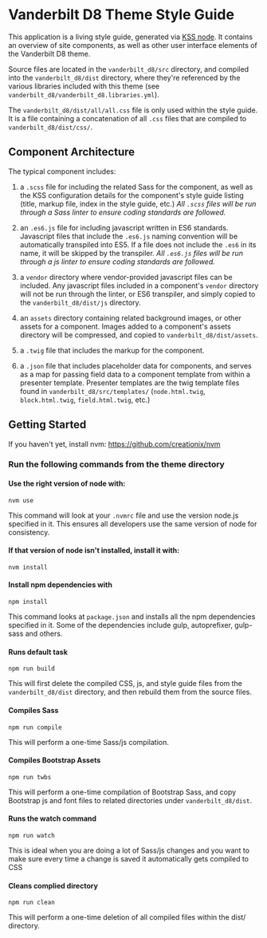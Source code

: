 # Vanderbilt D8 Theme Style Guide

This application is a living style guide, generated via [KSS node](https://www.npmjs.com/package/kss). It contains an overview of site components, as well as other user interface elements of the Vanderbilt D8 theme.

Source files are located in the `vanderbilt_d8/src` directory, and compiled into the `vanderbilt_d8/dist` directory, where they're referenced by the various libraries included with this theme (see `vanderbilt_d8/vanderbilt_d8.libraries.yml`).

The `vanderbilt_d8/dist/all/all.css` file is only used within the style guide. It is a file containing a concatenation of all `.css` files that are compiled to `vanderbilt_d8/dist/css/`.

## Component Architecture

The typical component includes:

1. a `.scss` file for including the related Sass for the component, as well as the KSS configuration details for the component's style guide listing (title, markup file, index in the style guide, etc.) _All `.scss` files will be run through a Sass linter to ensure coding standards are followed._

2. an `.es6.js` file for including javascript written in ES6 standards. Javascript files that include the `.es6.js` naming convention will be automatically transpiled into ES5. If a file does not include the `.es6` in its name, it will be skipped by the transpiler. _All `.es6.js` files will be run through a js linter to ensure coding standards are followed._

3. a `vendor` directory where vendor-provided javascript files can be included. Any javascript files included in a component's `vendor` directory will not be run through the linter, or ES6 transpiler, and simply copied to the `vanderbilt_d8/dist/js` directory.

4. an `assets` directory containing related background images, or other assets for a component. Images added to a component's assets directory will be compressed, and copied to `vanderbilt_d8/dist/assets`.

5. a `.twig` file that includes the markup for the component.

6. a `.json` file that includes placeholder data for components, and serves as a map for passing field data to a component template from within a presenter template. Presenter templates are the twig template files found in `vanderbilt_d8/src/templates/` (`node.html.twig`, `block.html.twig`, `field.html.twig`, etc.)

## Getting Started
If you haven't yet, install nvm:
https://github.com/creationix/nvm

### Run the following commands from the theme directory

#### Use the right version of node with:
`nvm use`

This command will look at your `.nvmrc` file and use the version node.js specified in it. This ensures all developers use the same version of node for consistency.

#### If that version of node isn't installed, install it with:
`nvm install`

#### Install npm dependencies with
`npm install`

This command looks at `package.json` and installs all the npm dependencies specified in it.  Some of the dependencies include gulp, autoprefixer, gulp-sass and others.

#### Runs default task
`npm run build`

This will first delete the compiled CSS, js, and style guide files from the `vanderbilt_d8/dist` directory, and then rebuild them from the source files.

#### Compiles Sass
`npm run compile`

This will perform a one-time Sass/js compilation.

#### Compiles Bootstrap Assets
`npm run twbs`

This will perform a one-time compilation of Bootstrap Sass, and copy Bootstrap js and font files to related directories under `vanderbilt_d8/dist`.

#### Runs the watch command
`npm run watch`

This is ideal when you are doing a lot of Sass/js changes and you want to make sure every time a change is saved it automatically gets compiled to CSS

#### Cleans complied directory
`npm run clean`

This will perform a one-time deletion of all compiled files within the dist/ directory.
